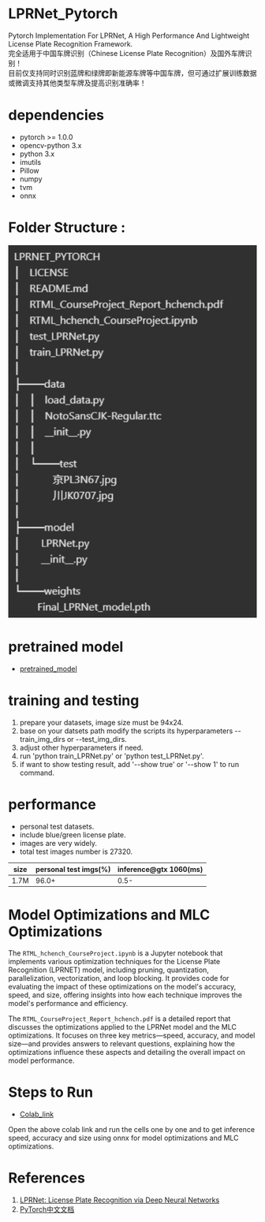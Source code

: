 # LPRNet_Pytorch
Pytorch Implementation For LPRNet, A High Performance And Lightweight License Plate Recognition Framework.  
完全适用于中国车牌识别（Chinese License Plate Recognition）及国外车牌识别！  
目前仅支持同时识别蓝牌和绿牌即新能源车牌等中国车牌，但可通过扩展训练数据或微调支持其他类型车牌及提高识别准确率！

# dependencies

- pytorch >= 1.0.0
- opencv-python 3.x
- python 3.x
- imutils
- Pillow
- numpy
- tvm
- onnx

# Folder Structure :

![Folder Structure](image.png)

# pretrained model

* [pretrained_model](https://github.com/sirius-ai/LPRNet_Pytorch/tree/master/weights/)

# training and testing

1. prepare your datasets, image size must be 94x24.
2. base on your datsets path modify the scripts its hyperparameters --train_img_dirs or --test_img_dirs.
3. adjust other hyperparameters if need.
4. run 'python train_LPRNet.py' or 'python test_LPRNet.py'.
5. if want to show testing result, add '--show true' or '--show 1' to run command.

# performance

- personal test datasets.
- include blue/green license plate.
- images are very widely.
- total test images number is 27320.

|  size  | personal test imgs(%) | inference@gtx 1060(ms) |
| ------ | --------------------- | ---------------------- |
|  1.7M  |         96.0+         |          0.5-          |


# Model Optimizations and MLC Optimizations

The ```RTML_hchench_CourseProject.ipynb``` is a Jupyter notebook that implements various optimization techniques for the License Plate Recognition (LPRNET) model, including pruning, quantization, parallelization, vectorization, and loop blocking. It provides code for evaluating the impact of these optimizations on the model's accuracy, speed, and size, offering insights into how each technique improves the model's performance and efficiency.

The ```RTML_CourseProject_Report_hchench.pdf``` is a detailed report that discusses the optimizations applied to the LPRNet model and the  MLC optimizations. It focuses on three key metrics—speed, accuracy, and model size—and provides answers to relevant questions, explaining how the optimizations influence these aspects and detailing the overall impact on model performance.

# Steps to Run
 
* [Colab_link](
https://colab.research.google.com/drive/1NVnd2B-PjvBo97PrFe6Fn2zDvapyQSr9?authuser=1#scrollTo=-o38Qyl57E6C)

Open the above colab link and run the cells one by one and to get inference speed, accuracy and size using onnx  for model optimizations and MLC optimizations.



# References

1. [LPRNet: License Plate Recognition via Deep Neural Networks](https://arxiv.org/abs/1806.10447v1)
2. [PyTorch中文文档](https://pytorch-cn.readthedocs.io/zh/latest/)

